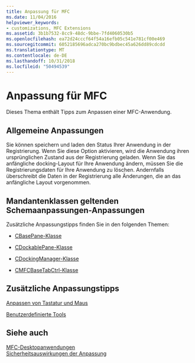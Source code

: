 ```yaml
---
title: Anpassung für MFC
ms.date: 11/04/2016
helpviewer_keywords:
- customizations, MFC Extensions
ms.assetid: 3b1b7532-8cc9-48dc-9bbe-7fd4060530b5
ms.openlocfilehash: ea72d24cccf64f54a16efb05c541e781cf00e469
ms.sourcegitcommit: 6052185696adca270bc9bdbec45a626dd89cdcdd
ms.translationtype: MT
ms.contentlocale: de-DE
ms.lasthandoff: 10/31/2018
ms.locfileid: "50494539"
---
```

# <a name="customization-for-mfc"></a>Anpassung für MFC

Dieses Thema enthält Tipps zum Anpassen einer MFC-Anwendung.

## <a name="general-customizations"></a>Allgemeine Anpassungen

Sie können speichern und laden den Status Ihrer Anwendung in der Registrierung. Wenn Sie diese Option aktivieren, wird die Anwendung ihren ursprünglichen Zustand aus der Registrierung geladen. Wenn Sie das anfängliche docking-Layout für Ihre Anwendung ändern, müssen Sie die Registrierungsdaten für Ihre Anwendung zu löschen. Andernfalls überschreibt die Daten in der Registrierung alle Änderungen, die an das anfängliche Layout vorgenommen.

## <a name="class-specific-customizations"></a>Mandantenklassen geltenden Schemaanpassungen-Anpassungen

Zusätzliche Anpassungstipps finden Sie in den folgenden Themen:

- [CBasePane-Klasse](../mfc/reference/cbasepane-class.md)

- [CDockablePane-Klasse](../mfc/reference/cdockablepane-class.md)

- [CDockingManager-Klasse](../mfc/reference/cdockingmanager-class.md)

- [CMFCBaseTabCtrl-Klasse](../mfc/reference/cmfcbasetabctrl-class.md)

## <a name="additional-customization-tips"></a>Zusätzliche Anpassungstipps

[Anpassen von Tastatur und Maus](../mfc/keyboard-and-mouse-customization.md)

[Benutzerdefinierte Tools](../mfc/user-defined-tools.md)

## <a name="see-also"></a>Siehe auch

[MFC-Desktopanwendungen](../mfc/mfc-desktop-applications.md)<br/>
[Sicherheitsauswirkungen der Anpassung](../mfc/security-implications-of-customization.md)

